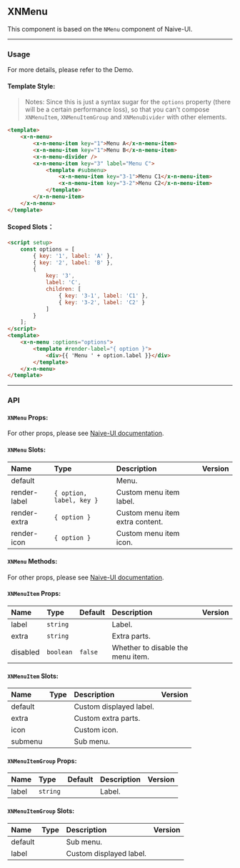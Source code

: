 ﻿## XNMenu

This component is based on the `NMenu` component of Naive-UI.

---

### Usage

For more details, please refer to the Demo.

#### Template Style:

> Notes: Since this is just a syntax sugar for the `options` property (there will be a certain performance loss), so that you can't compose `XNMenuItem`, `XNMenuItemGroup` and `XNMenuDivider` with other elements.

```html
<template>
    <x-n-menu>
        <x-n-menu-item key="1">Menu A</x-n-menu-item>
        <x-n-menu-item key="1">Menu B</x-n-menu-item>
        <x-n-menu-divider />
        <x-n-menu-item key="3" label="Menu C">
            <template #submenu>
                <x-n-menu-item key="3-1">Menu C1</x-n-menu-item>
                <x-n-menu-item key="3-2">Menu C2</x-n-menu-item>
            </template>
        </x-n-menu-item>
    </x-n-menu>
</template>
```

#### Scoped Slots：

```html
<script setup>
    const options = [
        { key: '1', label: 'A' },
        { key: '2', label: 'B' },
        {
            key: '3',
            label: 'C',
            children: [
                { key: '3-1', label: 'C1' },
                { key: '3-2', label: 'C2' }
            ]
        }
    ];
</script>
<template>
    <x-n-menu :options="options">
        <template #render-label="{ option }">
            <div>{{ 'Menu ' + option.label }}</div>
        </template>
    </x-n-menu>
</template>
```

---

### API

#### `XNMenu` Props:

For other props, please see [Naive-UI documentation](https://www.naiveui.com/en-US/os-theme/components/menu#Menu-Props).

#### `XNMenu` Slots:

| Name         | Type                     | Description                     | Version |
| :----------- | :----------------------- | :------------------------------ | :------ |
| default      |                          | Menu.                           |         |
| render-label | `{ option, label, key }` | Custom menu item label.         |         |
| render-extra | `{ option }`             | Custom menu item extra content. |         |
| render-icon  | `{ option }`             | Custom menu item icon.          |         |

#### `XNMenu` Methods:

For other props, please see [Naive-UI documentation](https://www.naiveui.com/en-US/os-theme/components/menu#Menu-Methods).

#### `XNMenuItem` Props:

| Name     | Type      | Default | Description                       | Version |
| :------- | :-------- | :------ | :-------------------------------- | :------ |
| label    | `string`  |         | Label.                            |         |
| extra    | `string`  |         | Extra parts.                      |         |
| disabled | `boolean` | `false` | Whether to disable the menu item. |         |

#### `XNMenuItem` Slots:

| Name    | Type | Description             | Version |
| :------ | :--- | :---------------------- | :------ |
| default |      | Custom displayed label. |         |
| extra   |      | Custom extra parts.     |         |
| icon    |      | Custom icon.            |         |
| submenu |      | Sub menu.               |         |

#### `XNMenuItemGroup` Props:

| Name  | Type     | Default | Description | Version |
| :---- | :------- | :------ | :---------- | :------ |
| label | `string` |         | Label.      |         |

#### `XNMenuItemGroup` Slots:

| Name    | Type | Description             | Version |
| :------ | :--- | :---------------------- | :------ |
| default |      | Sub menu.               |         |
| label   |      | Custom displayed label. |         |
